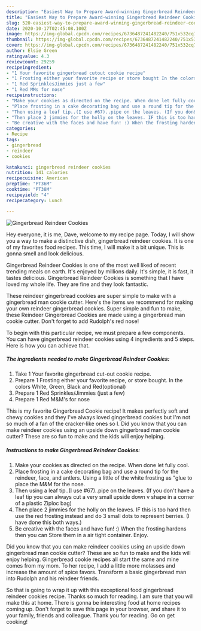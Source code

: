 ```yaml
---
description: "Easiest Way to Prepare Award-winning Gingerbread Reindeer Cookies"
title: "Easiest Way to Prepare Award-winning Gingerbread Reindeer Cookies"
slug: 520-easiest-way-to-prepare-award-winning-gingerbread-reindeer-cookies
date: 2020-10-17T02:45:08.100Z
image: https://img-global.cpcdn.com/recipes/6736487241482240/751x532cq70/gingerbread-reindeer-cookies-recipe-main-photo.jpg
thumbnail: https://img-global.cpcdn.com/recipes/6736487241482240/751x532cq70/gingerbread-reindeer-cookies-recipe-main-photo.jpg
cover: https://img-global.cpcdn.com/recipes/6736487241482240/751x532cq70/gingerbread-reindeer-cookies-recipe-main-photo.jpg
author: Elsie Green
ratingvalue: 4.3
reviewcount: 29259
recipeingredient:
- "1 Your favorite gingerbread cutout cookie recipe"
- "1 Frosting either your favorite recipe or store bought In the colors White Green Black and Redoptional"
- "1 Red SprinklesJimmies just a few"
- "1 Red MMs for nose"
recipeinstructions:
- "Make your cookies as directed on the recipe. When done let fully cool."
- "Place frosting in a cake decorating bag and use a round tip for the reindeer, face, and antlers. Using a little of the white frosting as &#34;glue to place the M&amp;M for the nose."
- "Then using a leaf tip..(I use #67)..pipe on the leaves. (If you don&#39;t have a leaf tip you can always cut a very small upside down v shape in a corner of a plastic Ziploc bag)"
- "Then place 2 jimmies for the holly on the leaves. IF this is too hard then use the red frosting instead and do 3 small dots to represent berries. (I have done this both ways.)"
- "Be creative with the faces and have fun! :) When the frosting hardens then you can Store them in a air tight container. Enjoy."
categories:
- Recipe
tags:
- gingerbread
- reindeer
- cookies

katakunci: gingerbread reindeer cookies 
nutrition: 141 calories
recipecuisine: American
preptime: "PT36M"
cooktime: "PT38M"
recipeyield: "4"
recipecategory: Lunch

---
```



![Gingerbread Reindeer Cookies](https://img-global.cpcdn.com/recipes/6736487241482240/751x532cq70/gingerbread-reindeer-cookies-recipe-main-photo.jpg)

Hey everyone, it is me, Dave, welcome to my recipe page. Today, I will show you a way to make a distinctive dish, gingerbread reindeer cookies. It is one of my favorites food recipes. This time, I will make it a bit unique. This is gonna smell and look delicious.

Gingerbread Reindeer Cookies is one of the most well liked of recent trending meals on earth. It's enjoyed by millions daily. It's simple, it is fast, it tastes delicious. Gingerbread Reindeer Cookies is something that I have loved my whole life. They are fine and they look fantastic.

These reindeer gingerbread cookies are super simple to make with a gingerbread man cookie cutter. Here&#39;s the items we recommend for making your own reindeer gingerbread cookies. Super simple and fun to make, these Reindeer Gingerbread Cookies are made using a gingerbread man cookie cutter. Don&#39;t forget to add Rudolph&#39;s red nose!


To begin with this particular recipe, we must prepare a few components. You can have gingerbread reindeer cookies using 4 ingredients and 5 steps. Here is how you can achieve that.

<!--inarticleads1-->

##### The ingredients needed to make Gingerbread Reindeer Cookies:

1. Take 1 Your favorite gingerbread cut-out cookie recipe.
1. Prepare 1 Frosting either your favorite recipe, or store bought. In the colors White, Green, Black and Red(optional)
1. Prepare 1 Red Sprinkles/Jimmies (just a few)
1. Prepare 1 Red M&amp;M&#39;s for nose


This is my favorite Gingerbread Cookie recipe! It makes perfectly soft and chewy cookies and they I&#39;ve always loved gingerbread cookies but I&#39;m not so much of a fan of the cracker-like ones so I. Did you know that you can make reindeer cookies using an upside down gingerbread man cookie cutter? These are so fun to make and the kids will enjoy helping. 

<!--inarticleads2-->

##### Instructions to make Gingerbread Reindeer Cookies:

1. Make your cookies as directed on the recipe. When done let fully cool.
1. Place frosting in a cake decorating bag and use a round tip for the reindeer, face, and antlers. Using a little of the white frosting as &#34;glue to place the M&amp;M for the nose.
1. Then using a leaf tip..(I use #67)..pipe on the leaves. (If you don&#39;t have a leaf tip you can always cut a very small upside down v shape in a corner of a plastic Ziploc bag)
1. Then place 2 jimmies for the holly on the leaves. IF this is too hard then use the red frosting instead and do 3 small dots to represent berries. (I have done this both ways.)
1. Be creative with the faces and have fun! :) When the frosting hardens then you can Store them in a air tight container. Enjoy.


Did you know that you can make reindeer cookies using an upside down gingerbread man cookie cutter? These are so fun to make and the kids will enjoy helping. Gingerbread cookie recipes all start the same and mine comes from my mom. To her recipe, I add a little more molasses and increase the amount of spice favors. Transform a basic gingerbread man into Rudolph and his reindeer friends. 

So that is going to wrap it up with this exceptional food gingerbread reindeer cookies recipe. Thanks so much for reading. I am sure that you will make this at home. There is gonna be interesting food at home recipes coming up. Don't forget to save this page in your browser, and share it to your family, friends and colleague. Thank you for reading. Go on get cooking!
